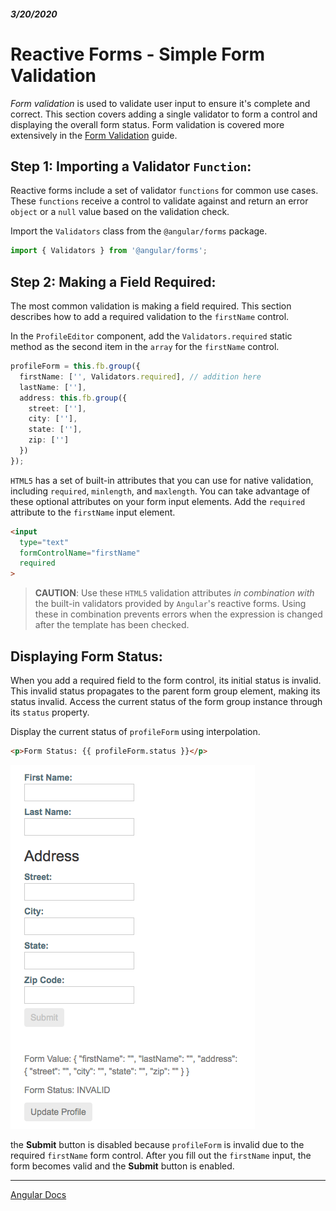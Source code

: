 ##### 3/20/2020
# Reactive Forms - Simple Form Validation
_Form validation_ is used to validate user input to ensure it's complete and correct.  This section covers adding a single validator to form a control and displaying the overall form status.  Form validation is covered more extensively in the [Form Validation](https://angular.io/guide/form-validation) guide.

## Step 1: Importing a Validator `Function`:
Reactive forms include a set of validator `functions` for common use cases.  These `functions` receive a control to validate against and return an error `object` or a `null` value based on the validation check.

Import the `Validators` class from the `@angular/forms` package.

```ts
import { Validators } from '@angular/forms';
```

## Step 2: Making a Field Required:
The most common validation is making a field required.  This section describes how to add a required validation to the `firstName` control.

In the `ProfileEditor` component, add the `Validators.required` static method as the second item in the `array` for the `firstName` control.

```ts
profileForm = this.fb.group({
  firstName: ['', Validators.required], // addition here
  lastName: [''],
  address: this.fb.group({
    street: [''],
    city: [''],
    state: [''],
    zip: ['']
  })
});
```

`HTML5` has a set of built-in attributes that you can use for native validation, including `required`, `minlength`, and `maxlength`.  You can take advantage of these optional attributes on your form input elements.  Add the `required` attribute to the `firstName` input element.

```html
<input 
  type="text"
  formControlName="firstName"
  required
>
```

  > **CAUTION**: Use these `HTML5` validation attributes _in combination with_ the built-in validators provided by `Angular`'s reactive forms.  Using these in combination prevents errors when the expression is changed after the template has been checked.

## Displaying Form Status:
When you add a required field to the form control, its initial status is invalid.  This invalid status propagates to the parent form group element, making its status invalid.  Access the current status of the form group instance through its `status` property.

Display the current status of `profileForm` using interpolation.

```html
<p>Form Status: {{ profileForm.status }}</p>
```

![Profile Editor](../../../Assets/profileEditor3.png)

the **Submit** button is disabled because `profileForm` is invalid due to the required `firstName` form control.  After you fill out the `firstName` input, the form becomes valid and the **Submit** button is enabled.

---

[Angular Docs](https://angular.io/guide/reactive-forms#simple-form-validation)